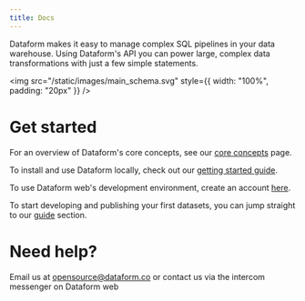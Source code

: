 ```yaml
---
title: Docs
---
```


Dataform makes it easy to manage complex SQL pipelines in your data warehouse. Using Dataform's API you can power large, complex data transformations with just a few simple statements.

<img src="/static/images/main_schema.svg" style={{ width: "100%", padding: "20px" }} />

# Get started

For an overview of Dataform's core concepts, see our [core concepts](guides/core-concepts) page.

To install and use Dataform locally, check out our [getting started guide](guides/command-line-interface).

To use Dataform web's development environment, create an account [here](https://dataform.co/signup).

To start developing and publishing your first datasets, you can jump straight to our [guide](guides/datasets) section.

# Need help?

Email us at <a href="mailto:opensource@dataform.co" rel="noopener" target="_blank">opensource@dataform.co</a> or contact us via the intercom messenger on Dataform web
